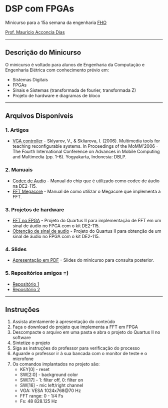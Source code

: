 # DSP com FPGAs

Minicurso para a 15a semana da engenharia [FHO](https://www.fho.edu.br) 

[Prof. Maurício Acconcia Dias](mailto:macdias@fho.edu.br)

---

## Descrição do Minicurso

O minicurso é voltado para alunos de Engenharia da Computação e Engenharia Elétrica com conhecimento prévio em:
- Sistemas Digitais
- FPGAs
- Sinais e Sistemas (transformada de fourier, transformada Z)
- Projeto de hardware e diagramas de bloco

---

## Arquivos Disponíveis

### 1. Artigos
- [VGA controller](Artigo%20do%20Módulo%20VGA.pdf) - Sklyarov, V., & Skliarova, I. (2006). Multimedia tools for teaching reconfigurable systems. In Proceedings of the MoMM'2006 - The Fourth International Conference on Advances in Mobile Computing and Multimedia (pp. 1-6). Yogyakarta, Indonesia: DBLP.

### 2. Manuais
- [Codec de Audio](Manual%20do%20Codec%20de%20Audio.pdf) - Manual do chip que é utilizado como codec de áudio na DE2-115.
- [FFT Megacore](Manual%20megacore%20FFT.pdf) - Manual de como utilizar o Megacore que implementa a FFT.

### 3. Projetos de hardware
- [FFT  no FPGA](FFTVisualizer-master.zip) - Projeto do Quartus II para implementação de FFT em um sinal de áudio no FPGA com o kit DE2-115.
- [Obtenção de sinal de audio](VerilogDE2115AudioFilters-master.zip) - Projeto do Quartus II para obtenção de um sinal de áudio no FPGA com o kit DE2-115.

### 4. Slides
- [Apresentação em PDF](DSP%20com%20FPGAs.pdf) - Slides do minicurso para consulta posterior.

### 5. Repositórios amigos =)
- [Repositório 1](https://github.com/Goshik92/FFTVisualizer?tab=readme-ov-file)
- [Repositório 2](https://github.com/Reenforcements/VerilogDE2115AudioFilters)

---

## Instruções

1. Assista atentamente à apresentação do conteúdo
2. Faça o download do projeto que implementa a FFT em FPGA
3. Descompacte o arquivo em uma pasta e abra o projeto do Quartus II no software
4. Sintetize o projeto
5. Siga as instruções do professor para verificação do processo
6. Aguarde o professor ir à sua bancada com o monitor de teste e o microfone
7. Os comandos implantados no projeto são:
   - KEY[0] - reset
   - SW[2:0] - background color
   - SW[17] - 1: filter off, 0: filter on
   - SW[16] - mic left/right channel
   - VGA: VESA 1024x768@70 Hz
   - FFT range: 0 - 1/4 Fs
   - Fs: 48 828.125 Hz
